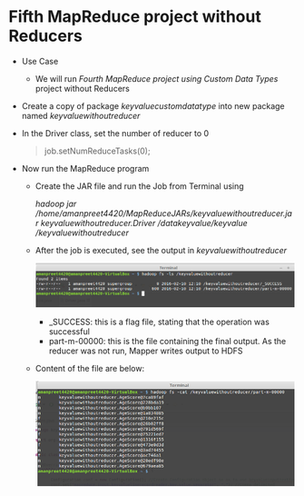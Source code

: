 # Fifth MapReduce project without Reducers #

- Use Case
	- We will run *Fourth MapReduce project using Custom Data Types* project without Reducers

- Create a copy of package *keyvaluecustomdatatype* into new package named *keyvaluewithoutreducer*

- In the Driver class, set the number of reducer to 0

	> job.setNumReduceTasks(0);

- Now run the MapReduce program
	- Create the JAR file and run the Job from Terminal using

		*hadoop jar /home/amanpreet4420/MapReduceJARs/keyvaluewithoutreducer.jar keyvaluewithoutreducer.Driver /datakeyvalue/keyvalue /keyvaluewithoutreducer*

	- After the job is executed, see the output in *keyvaluewithoutreducer*
 
		![](Images/FiMRP/1.png)

		- _SUCCESS: this is a flag file, stating that the operation was successful
		- part-m-00000: this is the file containing the final output. As the reducer was not run, Mapper writes output to HDFS

	- Content of the file are below:
	
		![](Images/FiMRP/2.png)